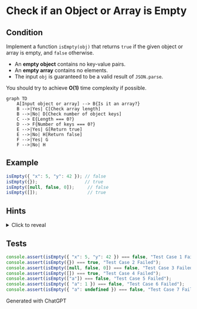 
# Check if an Object or Array is Empty

## Condition

Implement a function `isEmpty(obj)` that returns `true` if the given object or array is empty, and `false` otherwise.

- An **empty object** contains no key-value pairs.
- An **empty array** contains no elements.
- The input `obj` is guaranteed to be a valid result of `JSON.parse`.

You should try to achieve **O(1)** time complexity if possible.

```mermaid
graph TD
    A[Input object or array] --> B{Is it an array?}
    B -->|Yes| C[Check array length]
    B -->|No| D[Check number of object keys]
    C --> E{Length === 0?}
    D --> F{Number of keys === 0?}
    E -->|Yes| G[Return true]
    E -->|No| H[Return false]
    F -->|Yes| G
    F -->|No| H
```

## Example

```javascript
isEmpty({ "x": 5, "y": 42 }); // false
isEmpty({});                  // true
isEmpty([null, false, 0]);     // false
isEmpty([]);                   // true
```

## Hints

<details>
<summary>Click to reveal</summary>

1. **Arrays**: Use `.length` property to check if an array has elements.

2. **Objects**: Use `Object.keys(obj)` or `Object.entries(obj)` to get key-value pairs and check their length.

3. **Optimization**: Checking the `.length` is an O(1) operation for both arrays and objects.

4. **Type Check**: Use `Array.isArray(obj)` to distinguish between arrays and objects.

</details>

## Tests

```javascript
console.assert(isEmpty({ "x": 5, "y": 42 }) === false, "Test Case 1 Failed");
console.assert(isEmpty({}) === true, "Test Case 2 Failed");
console.assert(isEmpty([null, false, 0]) === false, "Test Case 3 Failed");
console.assert(isEmpty([]) === true, "Test Case 4 Failed");
console.assert(isEmpty(["a"]) === false, "Test Case 5 Failed");
console.assert(isEmpty({ "a": 1 }) === false, "Test Case 6 Failed");
console.assert(isEmpty({ "a": undefined }) === false, "Test Case 7 Failed");
```

Generated with ChatGPT
